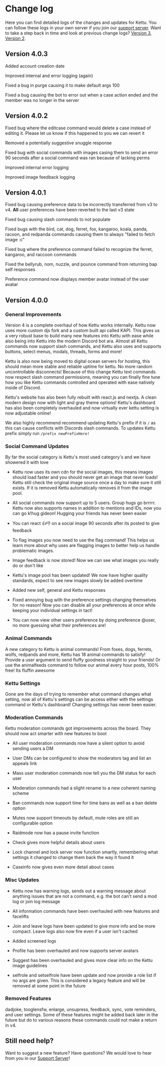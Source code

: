 # Change log

Here you can find detailed logs of the changes and updates for Kettu. You can follow these logs in your own server if you join our [support server](https://discordapp.com/invite/4Bavumy). Want to take a step back in time and look at previous change logs? [Version 3](https://github.com/kettubot/kettu-docs/blob/v3/Change%20Log.md), [Version 2](https://gideon-foxo.gitbook.io/kettu/change-log).

## Version 4.0.3

Added account creation date 

Improved internal and error logging (again)

Fixed a bug in purge causing it to make default args 100

Fixed a bug causing the bot to error out when a case action ended and the member was no longer in the server

## Version 4.0.2

Fixed bug where the editcase command would delete a case instead of editing it. Please let us know if this happened to you we can revert it

Removed a potentially suggestive snuggle response

Fixed bug with social commands with images casing them to send an error 90 seconds after a social command was ran because of lacking perms

Improved internal error logging

Improved image feedback logging

## Version 4.0.1

Fixed bug causing preference data to be incorrectly transferred from v3 to v4. **All** user preferences have been reverted to the last v3 state

Fixed bug causing slash commands to not populate

Fixed bugs with the bird, cat, dog, ferret, fox, kangaroo, koala, panda, racoon, and redpanda commands causing them to always "failed to fetch image :c"

Fixed bug where the preference command failed to recognize the ferret, kangaroo, and raccoon commands

Fixed the bellyrub, nom, nuzzle, and pounce command from returning bap self responses

Preference command now displays member avatar instead of the user avatar

## Version 4.0.0

### General Improvements

Version 4 is a complete overhaul of how Kettu works internally. Kettu now uses more custom djs fork and a custom built api called KAPI. This gives us a very robust base to build many new features into Kettu with ease while also being into Kettu into the modern Discord bot ara. Almost all Kettu commands now support slash commands, and Kettu also uses and supports buttons, select menus, modals, threads, forms and more! 

Kettu is also now being moved to digital ocean servers for hosting, this should mean more stable and reliable uptime for kettu. No more random uncontrollable disconnects! Because of this change Kettu text commands now respect slash command permissions, meaning you can finally fine tune how you like Kettu commands controlled and operated with ease natively inside of Discord.

Kettu's website has also been fully rebuilt with react.js and nextjs. A clean modern design now with light and gray theme options! Kettu's dashboard has also been completely overhauled and now virtually ever kettu setting is now adjustable online!

We also highly recommend recommend updating Kettu's prefix if it is `/` as this can cause conflicts with Discords slash commands. To updates Kettu prefix simply run `/prefix newPrefixHere!`

### Social Command Updates

By far the social category is Kettu's most used category's and we have showered it with love

- Kettu now uses its own cdn for the social images, this means images should load faster and you should never get an image that never loads! Kettu still check the original image source once a day to make sure it still exists. If it is removed Kettu automatically removes it from the image pool.

- All social commands now support up to 5 users. Group hugs go brrrrr. Kettu now also supports names in addition to mentions and IDs, now you can go k!hug gideon! Hugging your friends has never been easier

- You can react 👍👎 on a social image 90 seconds after its posted to give feedback

- To flag images you now need to use the flag command! This helps us learn more about why uses are flagging images to better help us handle problematic images.

- Image feedback is now stored! Now we can see what images you really do or don't like

- Kettu's image pool has been updated! We now have higher quality standards, expect to see new images slowly be added overtime

- Added new self, general and Kettu responses

- Fixed annoying bug with the preference settings changing themselves for no reason! Now you can disable all your preferences at once while keeping your individual settings in tact!

- You can now view other users preference by doing preference @user, no more guessing what their preferences are!

### Animal Commands

A new category to Kettu is animal commands! From foxes, dogs, ferrets, wolfs, redpands and more, Kettu has 18 animal commands to satisfy! Provide a user argument to send fluffy goodness straight to your friends! Or use the animalfeeds command to follow our animal every hour posts, 100% free! Its fluffin awesome

### Kettu Settings

Gone are the days of trying to remember what command changes what setting, now all of Kettu's settings can be access either with the settings command or Kettu's dashboard! Changing settings has never been easier.

### Moderation Commands

Kettu moderation commands got improvements across the board. They should now act smarter with new features to boot

- All user moderation commands now have a silent option to avoid sending users a DM

- User DMs can be configured to show the moderators tag and list an appeals link

- Mass user moderation commands now tell you the DM status for each user

- Moderation commands had a slight rename to a new coherent naming scheme

- Ban commands now support time for time bans as well as a ban delete option

- Mutes now support timeouts by default, mute roles are still an configurable option

- Raidmode now has a pause invite function

- Check gives more helpful details about users

- Lock channel and lock server now function smartly, remembering what settings it changed to change them back the way it found it

- Caseinfo now gives even more detail about cases

### Misc Updates

- Kettu now has warning logs, sends out a warning message about anything issues that are not a command, e.g. the bot can't send a mod log or join log message

- All information commands have been overhauled with new features and facelifts

- Join and leave logs have been updated to give more info and be more compact. Leave logs also now fire even if a user isn't cached

- Added screened logs

- Profile has been overhauled and now supports server avatars

- Suggest has been overhauled and gives more clear info on the Kettu image guidelines

- selfrole and setselfrole have been update and now provide a role list if no args are given. This is considered a legacy feature and will be removed at some point in the future

### Removed Features

dadjoke, tooglensfw, enlarge, unsupress, feedback, sync, vote reminders, and user settings. Some of these features might be added back later in the future but do to various reasons these commands could not make a return in v4.

## Still need help?

Want to suggest a new feature? Have questions? We would love to hear from you in our [Support Server](https://discordapp.com/invite/4Bavumy)!